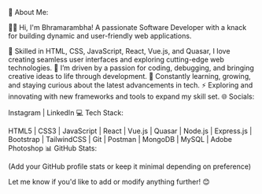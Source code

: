 💫 About Me:

👩‍💻 Hi, I'm Bhramarambha! A passionate Software Developer with a knack for building dynamic and user-friendly web applications.

🔭 Skilled in HTML, CSS, JavaScript, React, Vue.js, and Quasar, I love creating seamless user interfaces and exploring cutting-edge web technologies.
💬 I’m driven by a passion for coding, debugging, and bringing creative ideas to life through development.
🌱 Constantly learning, growing, and staying curious about the latest advancements in tech.
⚡ Exploring and innovating with new frameworks and tools to expand my skill set.
🌐 Socials:

Instagram | LinkedIn
💻 Tech Stack:

HTML5 | CSS3 | JavaScript | React | Vue.js | Quasar | Node.js | Express.js | Bootstrap | TailwindCSS | Git | Postman | MongoDB | MySQL | Adobe Photoshop
📊 GitHub Stats:

(Add your GitHub profile stats or keep it minimal depending on preference)

Let me know if you'd like to add or modify anything further! 😊
